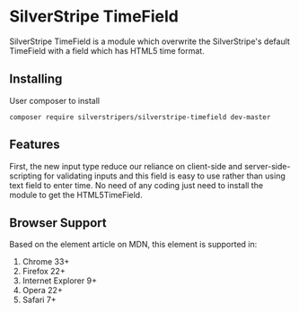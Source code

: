 # SilverStripe TimeField

SilverStripe TimeField is a module which overwrite the SilverStripe's default TimeField with a field which has HTML5 time format.

## Installing

User composer to install

`composer require silverstripers/silverstripe-timefield dev-master`

## Features

First, the new input type reduce our reliance on client-side and server-side-scripting for validating inputs and this field is easy to use rather than using text field to enter time.
No need of any coding just need to install the module to get the HTML5TimeField.

## Browser Support

Based on the <time> element article on MDN, this element is supported in:

1. Chrome 33+
2. Firefox 22+
3. Internet Explorer 9+
4. Opera 22+
5. Safari 7+
